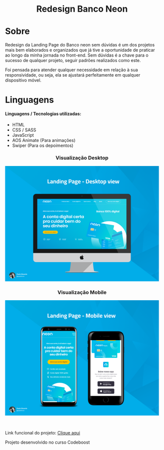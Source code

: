 <h1 align="center">Redesign Banco Neon</h1>

# Sobre

<p>Redesign da Landing Page do Banco neon sem dúvidas é um dos projetos mais bem elaborados e organizados que já tive a oportunidade de praticar ao longo da minha jornada no front-end. Sem dúvidas é a chave para o sucesso de qualquer projeto, seguir padrões realizados como este.</p>

<p>Foi pensada para atender qualquer necessidade em relação à sua responsividade, ou seja, ela se ajustará perfeitamente em qualquer dispositivo móvel.</p>

# Linguagens

<h4>Linguagens / Tecnologias utilizadas:</h4>
<ul>
    <li>HTML</li>
    <li>CSS / SASS</li>
    <li>JavaScript</li>
    <li>AOS Animate (Para animações)</li>
    <li>Swiper (Para os depoimentos)</li>
    
</ul>

<h3 align="center">Visualização Desktop</h3>
<p align="center">
<img src="/img/screen-view/desktop-view.png">
</p>

<h3 align="center">Visualização Mobile</h3>
<p align="center">
<img src="/img/screen-view/mobile-view.png">
</p>

<br>
<p>Link funcional do projeto: <a href="https://paulinhorox.github.io/beautysalon/">Clique aqui</a></p>

<p font-size="10">Projeto desenvolvido no curso Codeboost</p>